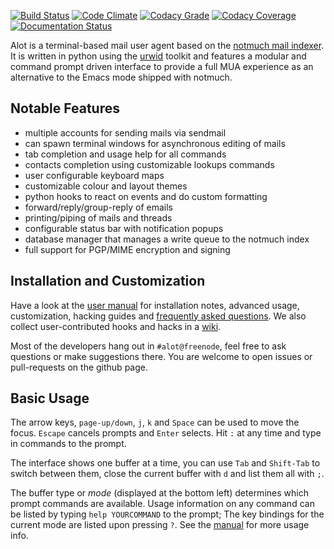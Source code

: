 [![Build Status][travis-img]][travis]
[![Code Climate][codeclimate-img]][codeclimate]
[![Codacy Grade][codacy-grade-img]][codacy-grade]
[![Codacy Coverage][codacy-coverage-img]][codacy-coverage]
[![Documentation Status][rtfd-img]][rtfd]



Alot is a terminal-based mail user agent based on the [notmuch mail indexer][notmuch].
It is written in python using the [urwid][urwid] toolkit and features a modular and command prompt driven interface to provide a full MUA experience as an alternative to the Emacs mode shipped with notmuch.


Notable Features
----------------
 * multiple accounts for sending mails via sendmail
 * can spawn terminal windows for asynchronous editing of mails
 * tab completion and usage help for all commands
 * contacts completion using customizable lookups commands
 * user configurable keyboard maps
 * customizable colour and layout themes
 * python hooks to react on events and do custom formatting
 * forward/reply/group-reply of emails
 * printing/piping of mails and threads
 * configurable status bar with notification popups
 * database manager that manages a write queue to the notmuch index
 * full support for PGP/MIME encryption and signing


Installation and Customization
------------------------------
Have a look at the [user manual][docs] for installation notes, advanced usage,
customization, hacking guides and [frequently asked questions][FAQ].
We also collect user-contributed hooks and hacks in a [wiki][wiki].

Most of the developers hang out in `#alot@freenode`, feel free to ask questions or make suggestions there.
You are welcome to open issues or pull-requests on the github page.


Basic Usage
-----------
The arrow keys, `page-up/down`, `j`, `k` and `Space` can be used to move the focus.
`Escape` cancels prompts and `Enter` selects. Hit `:` at any time and type in commands
to the prompt.

The interface shows one buffer at a time, you can use `Tab` and `Shift-Tab` to switch
between them, close the current buffer with `d` and list them all with `;`.

The buffer type or *mode* (displayed at the bottom left) determines which prompt commands
are available. Usage information on any command can be listed by typing `help YOURCOMMAND`
to the prompt; The key bindings for the current mode are listed upon pressing `?`.
See the [manual][docs] for more usage info.



[notmuch]: http://notmuchmail.org/
[urwid]: http://excess.org/urwid/
[docs]: http://alot.rtfd.org
[wiki]: https://github.com/pazz/alot/wiki
[FAQ]: http://alot.readthedocs.io/en/latest/faq.html
[features]: https://github.com/pazz/alot/issues?labels=feature

[travis]: https://travis-ci.org/pazz/alot
[travis-img]: https://travis-ci.org/pazz/alot.svg?branch=master
[codacy-coverage]: https://www.codacy.com/app/patricktotzke/alot?utm_source=github.com&amp;utm_medium=referral&amp;utm_content=pazz/alot&amp;utm_campaign=Badge_Coverage
[codacy-coverage-img]: https://api.codacy.com/project/badge/Coverage/fa7c4a567cd546568a12e88c57f9dbd6
[codacy-grade]: https://www.codacy.com/app/patricktotzke/alot?utm_source=github.com&amp;utm_medium=referral&amp;utm_content=pazz/alot&amp;utm_campaign=Badge_Grade
[codacy-grade-img]: https://api.codacy.com/project/badge/Grade/fa7c4a567cd546568a12e88c57f9dbd6
[codeclimate-img]: https://codeclimate.com/github/pazz/alot/badges/gpa.svg
[codeclimate]: https://codeclimate.com/github/pazz/alot
[rtfd-img]: https://readthedocs.org/projects/alot/badge/?version=latest
[rtfd]: https://alot.readthedocs.io/en/latest/?badge=latest
